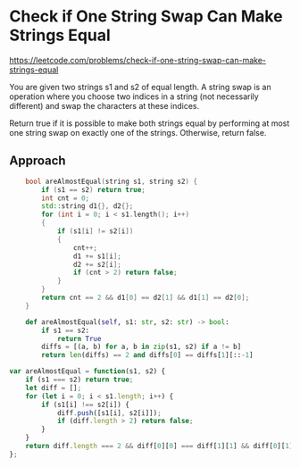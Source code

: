 # Check if One String Swap Can Make Strings Equal

https://leetcode.com/problems/check-if-one-string-swap-can-make-strings-equal

You are given two strings s1 and s2 of equal length. A string swap is an operation where you choose two indices in a string (not necessarily different) and swap the characters at these indices.

Return true if it is possible to make both strings equal by performing at most one string swap on exactly one of the strings. Otherwise, return false.


## Approach 

``` C++
    bool areAlmostEqual(string s1, string s2) {
        if (s1 == s2) return true;
        int cnt = 0;
        std::string d1{}, d2{};
        for (int i = 0; i < s1.length(); i++)
        {
            if (s1[i] != s2[i])
            {
                cnt++;      
                d1 += s1[i];
                d2 += s2[i];
                if (cnt > 2) return false;
            }
        }
        return cnt == 2 && d1[0] == d2[1] && d1[1] == d2[0];
    }
```


``` Python
    def areAlmostEqual(self, s1: str, s2: str) -> bool:
        if s1 == s2:
            return True
        diffs = [(a, b) for a, b in zip(s1, s2) if a != b]
        return len(diffs) == 2 and diffs[0] == diffs[1][::-1]
```

``` JavaScript
var areAlmostEqual = function(s1, s2) {
    if (s1 === s2) return true;
    let diff = [];
    for (let i = 0; i < s1.length; i++) {
        if (s1[i] !== s2[i]) {
            diff.push([s1[i], s2[i]]);
            if (diff.length > 2) return false;
        }
    }
    return diff.length === 2 && diff[0][0] === diff[1][1] && diff[0][1] === diff[1][0];
};
```